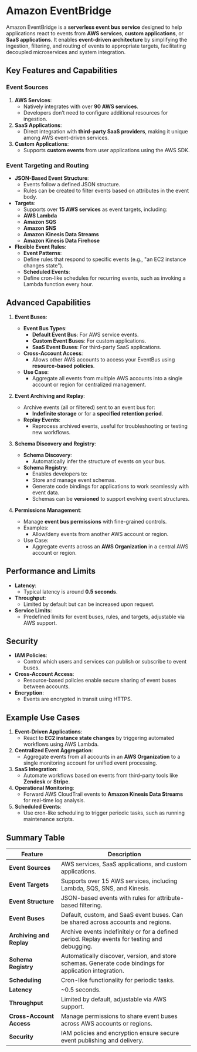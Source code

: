 # Amazon EventBridge

Amazon EventBridge is a **serverless event bus service** designed to help applications react to events from **AWS services**, **custom applications**, or **SaaS applications**. It enables **event-driven architecture** by simplifying the ingestion, filtering, and routing of events to appropriate targets, facilitating decoupled microservices and system integration.

## Key Features and Capabilities

### Event Sources

1. **AWS Services**:
    - Natively integrates with over **90 AWS services**.
    - Developers don’t need to configure additional resources for ingestion.
2. **SaaS Applications**:
    - Direct integration with **third-party SaaS providers**, making it unique among AWS event-driven services.
3. **Custom Applications**:
    - Supports **custom events** from user applications using the AWS SDK.

### Event Targeting and Routing

- **JSON-Based Event Structure**:
    - Events follow a defined JSON structure.
    - Rules can be created to filter events based on attributes in the event body.
- **Targets**:
    - Supports over **15 AWS services** as event targets, including:
    - **AWS Lambda**
    - **Amazon SQS**
    - **Amazon SNS**
    - **Amazon Kinesis Data Streams**
    - **Amazon Kinesis Data Firehose**
- **Flexible Event Rules**:
    - **Event Patterns**:
    - Define rules that respond to specific events (e.g., "an EC2 instance changes state").
    - **Scheduled Events**:
    - Define cron-like schedules for recurring events, such as invoking a Lambda function every hour.

## Advanced Capabilities

1. **Event Buses**:
    - **Event Bus Types**:
        - **Default Event Bus**: For AWS service events.
        - **Custom Event Buses**: For custom applications.
        - **SaaS Event Buses**: For third-party SaaS applications.
    - **Cross-Account Access**:
        - Allows other AWS accounts to access your EventBus using **resource-based policies**.
    - **Use Case**:
        - Aggregate all events from multiple AWS accounts into a single account or region for centralized management.

2. **Event Archiving and Replay**:
    - Archive events (all or filtered) sent to an event bus for:
        - **Indefinite storage** or for a **specified retention period**.
    - **Replay Events**:
        - Reprocess archived events, useful for troubleshooting or testing new workflows.

3. **Schema Discovery and Registry**:
    - **Schema Discovery**:
        - Automatically infer the structure of events on your bus.
    - **Schema Registry**:
        - Enables developers to:
        - Store and manage event schemas.
        - Generate code bindings for applications to work seamlessly with event data.
        - Schemas can be **versioned** to support evolving event structures.

4. **Permissions Management**:
    - Manage **event bus permissions** with fine-grained controls.
    - Examples:
        - Allow/deny events from another AWS account or region.
    - Use Case:
        - Aggregate events across an **AWS Organization** in a central AWS account or region.

## Performance and Limits

- **Latency**:
    - Typical latency is around **0.5 seconds**.
- **Throughput**:
    - Limited by default but can be increased upon request.
- **Service Limits**:
    - Predefined limits for event buses, rules, and targets, adjustable via AWS support.

## Security

- **IAM Policies**:
    - Control which users and services can publish or subscribe to event buses.
- **Cross-Account Access**:
    - Resource-based policies enable secure sharing of event buses between accounts.
- **Encryption**:
    - Events are encrypted in transit using HTTPS.

## Example Use Cases

1. **Event-Driven Applications**:
    - React to **EC2 instance state changes** by triggering automated workflows using AWS Lambda.
2. **Centralized Event Aggregation**:
    - Aggregate events from all accounts in an **AWS Organization** to a single monitoring account for unified event processing.
3. **SaaS Integration**:
    - Automate workflows based on events from third-party tools like **Zendesk** or **Stripe**.
4. **Operational Monitoring**:
    - Forward AWS CloudTrail events to **Amazon Kinesis Data Streams** for real-time log analysis.
5. **Scheduled Events**:
    - Use cron-like scheduling to trigger periodic tasks, such as running maintenance scripts.

## Summary Table

| **Feature**                  | **Description**                                                                                             |
|-------------------------------|-------------------------------------------------------------------------------------------------------------|
| **Event Sources**             | AWS services, SaaS applications, and custom applications.                                                  |
| **Event Targets**             | Supports over 15 AWS services, including Lambda, SQS, SNS, and Kinesis.                                    |
| **Event Structure**           | JSON-based events with rules for attribute-based filtering.                                                |
| **Event Buses**               | Default, custom, and SaaS event buses. Can be shared across accounts and regions.                          |
| **Archiving and Replay**      | Archive events indefinitely or for a defined period. Replay events for testing and debugging.              |
| **Schema Registry**           | Automatically discover, version, and store schemas. Generate code bindings for application integration.    |
| **Scheduling**                | Cron-like functionality for periodic tasks.                                                                |
| **Latency**                   | ~0.5 seconds.                                                                                             |
| **Throughput**                | Limited by default, adjustable via AWS support.                                                            |
| **Cross-Account Access**      | Manage permissions to share event buses across AWS accounts or regions.                                    |
| **Security**                  | IAM policies and encryption ensure secure event publishing and delivery.                                   |
